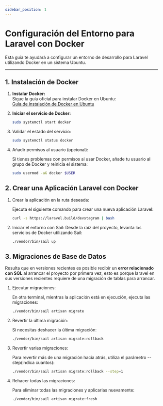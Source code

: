 ```yaml
---
sidebar_position: 1
---
```


# Configuración del Entorno para Laravel con Docker

Esta guía te ayudará a configurar un entorno de desarrollo para Laravel utilizando Docker en un sistema Ubuntu.

---

## 1. Instalación de Docker

1. **Instalar Docker:**  
   Sigue la guía oficial para instalar Docker en Ubuntu:  
   [Guía de instalación de Docker en Ubuntu](https://docs.docker.com/engine/install/ubuntu/)

2. **Iniciar el servicio de Docker:**
   ```bash
   sudo systemctl start docker
   ```

3. Validar el estado del servicio:
   ```bash
   sudo systemctl status docker
   ```

4. Añadir permisos al usuario (opcional):

    Si tienes problemas con permisos al usar Docker, añade tu usuario al grupo de Docker y reinicia el sistema:
    ```bash
    sudo usermod -aG docker $USER
    ```

## 2. Crear una Aplicación Laravel con Docker

1. Crear la aplicación en la ruta deseada:

    Ejecuta el siguiente comando para crear una nueva aplicación Laravel:
    ```bash
    curl -s https://laravel.build/devstagram | bash
    ```

2. Iniciar el entorno con Sail:
    Desde la raíz del proyecto, levanta los servicios de Docker utilizando Sail:
    ```bash
    ./vendor/bin/sail up
    ```

## 3. Migraciones de Base de Datos

Resulta que en versiones recientes es posible recibir un **error relacionado con SQL** al arrancar el proyecto por primera vez, esto es porque laravel en sus versiones recientes requiere de una migración de tablas para arrancar.

1. Ejecutar migraciones:

    En otra terminal, mientras la aplicación está en ejecución, ejecuta las migraciones:
    ```bash
    ./vendor/bin/sail artisan migrate
    ```

2. Revertir la última migración:

    Si necesitas deshacer la última migración:
    ```bash
    ./vendor/bin/sail artisan migrate:rollback
    ```

3. Revertir varias migraciones:

    Para revertir más de una migración hacia atrás, utiliza el parámetro --step(indica cuantos):
    ```bash
    ./vendor/bin/sail artisan migrate:rollback --step=1
    ```

4. Rehacer todas las migraciones:

    Para eliminar todas las migraciones y aplicarlas nuevamente:
    ```bash
    ./vendor/bin/sail artisan migrate:fresh
    ```







